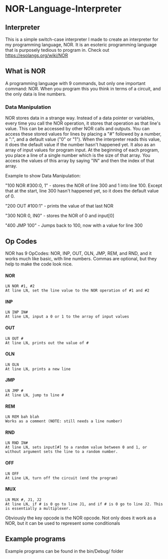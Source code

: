 # NOR-Language-Interpreter

## Interpreter
This is a simple switch-case interpreter I made to create an interpreter for my programming language, NOR.
It is an esoteric programming language that is purposely tedious to program in.
Check out https://esolangs.org/wiki/NOR 

## What is NOR
A programming language with 9 commands, but only one important command: NOR.
When you program this you think in terms of a circuit, and the only data is line numbers.

### Data Manipulation
NOR stores data in a strange way. Instead of a data pointer or variables, every time you call the NOR operation, it stores that operation as that line's value. This can be accessed by other NOR calls and outputs. You can access these stored values for lines by placing a "#" followed by a number, a ":", and a default value ("0" or "1"). When the interpreter reads this value, it does the default value if the number hasn't happened yet. It also as an array of input values for program input. At the beginning of each program, you place a line of a single number which is the size of that array. You access the values of this array by saying "IN" and then the index of that array.

Example to show Data Manipulation:

"100 NOR #300:0, 1" - stores the NOR of line 300 and 1 into line 100. Except that at the start, line 300 hasn't happened yet, so it does the default value of 0.

"200 OUT #100:1" - prints the value of that last NOR

"300 NOR 0, IN0" - stores the NOR of 0 and input[0]

"400 JMP 100" - Jumps back to 100, now with a value for line 300

## Op Codes
NOR has 9 OpCodes: NOR, INP, OUT, OLN, JMP, REM, and RND, and it works much like basic, with line numbers.
Commas are optional, but they help to make the code look nice.

#### NOR
    LN NOR #1, #2
    At line LN, set the line value to the NOR operation of #1 and #2
#### INP	
    LN INP IN# 
    At line LN, input a 0 or 1 to the array of input values
#### OUT
    LN OUT # 
    At line LN, prints out the value of #
#### OLN	
    LN OLN 
    At line LN, prints a new line
#### JMP	
    LN JMP # 
    At line LN, jump to line #
#### REM	
    LN REM bah blah 
    Works as a comment (NOTE: still needs a line number)
#### RND	
    LN RND IN# 
    At line LN, sets input[#] to a random value between 0 and 1, or without argument sets the line to a random number.
#### OFF	
    LN OFF 
    At Line LN, turn off the circuit (end the program)
#### MUX	
    LN MUX #, J1, J2 
    At line LN, if # is 0 go to line J1, and if # is 0 go to line J2. This is essentially a multiplexer.

Obviously the key opcode is the NOR opcode. Not only does it work as a NOR, but it can be used to represent some conditionals

## Example programs
Example programs can be found in the bin/Debug/ folder
